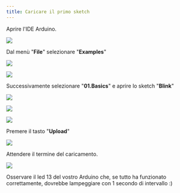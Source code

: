 ```yaml
---
title: Caricare il primo sketch
---
```


Aprire l'IDE Arduino.

![](./images/primo-1.png)

Dal menù "**File**" selezionare "**Examples**"

![](./images/primo-2.png)

![](./images/primo-3.png)

Successivamente selezionare "**01.Basics**" e aprire lo sketch "**Blink**"

![](./images/primo-4.png)

![](./images/primo-5.png)

![](./images/primo-6.png)

Premere il tasto "**Upload**"

![](./images/primo-7.png)

Attendere il termine del caricamento.

![](./images/primo-8.png)

Osservare il led 13 del vostro Arduino che, se tutto ha funzionato correttamente, dovrebbe lampeggiare con 1 secondo di intervallo :)